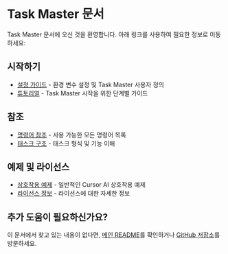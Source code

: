 # Task Master 문서

Task Master 문서에 오신 것을 환영합니다. 아래 링크를 사용하여 필요한 정보로 이동하세요:

## 시작하기

- [설정 가이드](configuration.md) - 환경 변수 설정 및 Task Master 사용자 정의
- [튜토리얼](tutorial.md) - Task Master 시작을 위한 단계별 가이드

## 참조

- [명령어 참조](command-reference.md) - 사용 가능한 모든 명령어 목록
- [태스크 구조](task-structure.md) - 태스크 형식 및 기능 이해

## 예제 및 라이선스

- [상호작용 예제](examples.md) - 일반적인 Cursor AI 상호작용 예제
- [라이선스 정보](licensing.md) - 라이선스에 대한 자세한 정보

## 추가 도움이 필요하신가요?

이 문서에서 찾고 있는 내용이 없다면, [메인 README](../README.md)를 확인하거나 [GitHub 저장소](https://github.com/eyaltoledano/claude-task-master)를 방문하세요.